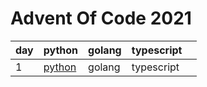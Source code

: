 # Advent Of Code 2021

| day  | python  | golang  | typescript |   |
|---|---|---|---|---|
| 1  | [python](https://github.com/skyying/advent_of_code_2021/blob/master/src/day1/day1.py)  | golang  | typescript  |   |
